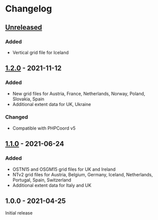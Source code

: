 # Changelog

## [Unreleased]
### Added
- Vertical grid file for Iceland

## [1.2.0] - 2021-11-12
### Added
- New grid files for Austria, France, Netherlands, Norway, Poland, Slovakia, Spain
- Additional extent data for UK, Ukraine
### Changed
- Compatible with PHPCoord v5

## [1.1.0] - 2021-06-24
### Added
- OSTN15 and OSGM15 grid files for UK and Ireland
- NTv2 grid files for Austria, Belgium, Germany, Iceland, Netherlands, Portugal, Spain, Switzerland
- Additional extent data for Italy and UK

## 1.0.0 - 2021-04-25
Initial release

[Unreleased]: https://github.com/dvdoug/PHPCoordEurope/compare/v1.2.0...HEAD
[1.2.0]: https://github.com/dvdoug/PHPCoordEurope/compare/v1.1.0...v1.2.0
[1.1.0]: https://github.com/dvdoug/PHPCoordEurope/compare/v1.0.0...v1.1.0

